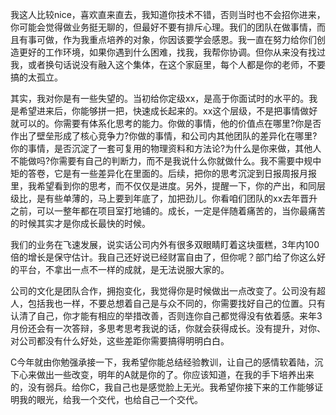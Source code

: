 我这人比较nice，喜欢直来直去，我知道你技术不错，否则当时也不会招你进来，你可能会觉得做业务挺无聊的，但最好不要有排斥心理。我们的团队在做事情，而且有事可做，作为我重点培养的对象，你因该要学会感恩。我一直在努力给你们创造更好的工作环境，如果你遇到什么困难，找我，我帮你协调。但你从来没有找过我，或者换句话说没有融入这个集体，在这个家庭里，每个人都是你的老师，不要搞的太孤立。

其实，我对你是有一些失望的。当初给你定级xx，是高于你面试时的水平的。我是希望进来后，你能够拼一把，快速成长起来的。xx这个层级，不是把事情做好就可以的。你需要有体系化思考的能力。你做的事情，他的价值点在哪里?你是否作出了壁垒形成了核心竞争力?你做的事情，和公司内其他团队的差异化在哪里?你的事情，是否沉淀了一套可复用的物理资料和方法论?为什么是你来做，其他人不能做吗?你需要有自己的判断力，而不是我说什么你就做什么。我不需要中规中矩的答卷，它是有一些差异化在里面的。后续，把你的思考沉淀到日报周报月报里，我希望看到你的思考，而不仅仅是进度。另外，提醒一下，你的产出，和同层级比，是有些单薄的，马上要到年底了，加把劲儿。你看咱们团队的xx去年晋升之前，可以一整年都在项目室打地铺的。成长，一定是伴随着痛苦的，当你最痛苦的时候其实才是你成长最快的时候。

我们的业务在飞速发展，说实话公司内外有很多双眼睛盯着这块蛋糕，3年内100倍的增长是保守估计。我自己还好说已经财富自由了，但你呢？部门给了你这么好的平台，不拿出一点不一样的成就，是无法说服大家的。

公司的文化是团队合作，拥抱变化，我觉得你是时候做出一点改变了。公司没有超人，包括我也一样，不要总想着自己是与众不同的，你需要找好自己的位置。只有认清了自己，你才能有相应的举措改善，否则连你自己都觉得没有依着感。来年3月份还会有一次答辩，多思考思考我说的话，你就会获得成长。没有提升，对你、对公司都没有什么好处，这些差距你需要搞得明明白白。

C今年就由你勉强承接一下，我希望你能总结经验教训，让自己的感情软着陆，沉下心来做出一些改变，明年的A就是你的了。你应该知道，在我的手下培养出来的，没有弱兵。给你C，我自己也是感觉脸上无光。我希望你接下来的工作能够证明我的眼光，给我一个交代，也给自己一个交代。
